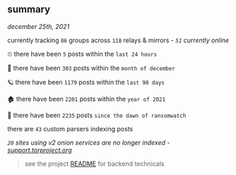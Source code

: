 
## summary
_december 25th, 2021_

currently tracking `86` groups across `118` relays & mirrors - _`51` currently online_

⏲ there have been `5` posts within the `last 24 hours`

🦈 there have been `303` posts within the `month of december`

🪐 there have been `1179` posts within the `last 90 days`

🏚 there have been `2201` posts within the `year of 2021`

🦕 there have been `2235` posts `since the dawn of ransomwatch`

there are `43` custom parsers indexing posts

_`20` sites using v2 onion services are no longer indexed - [support.torproject.org](https://support.torproject.org/onionservices/v2-deprecation/)_

> see the project [README](https://github.com/thetanz/ransomwatch#ransomwatch--) for backend technicals
